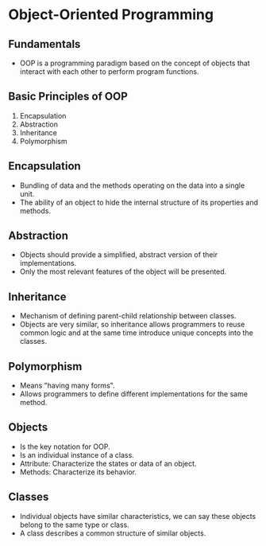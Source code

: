 # Object-Oriented Programming

## Fundamentals
- OOP is a programming paradigm based on the concept of objects that interact with each other to perform program functions.

## Basic Principles of OOP
1. Encapsulation
2. Abstraction
3. Inheritance
4. Polymorphism

## Encapsulation
- Bundling of data and the methods operating on the data into a single unit.
- The ability of an object to hide the internal structure of its properties and methods.

## Abstraction
- Objects should provide a simplified, abstract version of their implementations.
- Only the most relevant features of the object will be presented.

## Inheritance
- Mechanism of defining parent-child relationship between classes.
- Objects are very similar, so inheritance allows programmers to reuse common logic and at the same time introduce unique concepts into the classes.

## Polymorphism
- Means "having many forms".
- Allows programmers to define different implementations for the same method.

## Objects
- Is the key notation for OOP.
- Is an individual instance of a class.
- Attribute: Characterize the states or data of an object.
- Methods: Characterize its behavior.

## Classes
- Individual objects have similar characteristics, we can say these objects belong to the same type or class.
- A class describes a common structure of similar objects.

